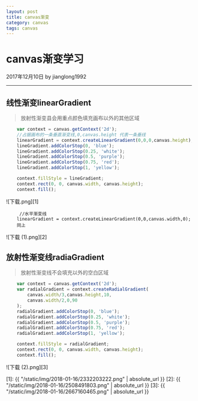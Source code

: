 ```yaml
---
layout: post
title: canvas渐变
category: canvas
tags: canvas
---
```

# canvas渐变学习
2017年12月10日 by jianglong1992

----------

## 线性渐变linearGradient
>放射性渐变县会用重点颜色填充画布以外的其他区域

```javascript
    var context = canvas.getContext('2d');
    //占据画布的一条垂直渐变线,0,canvas.height 代表一条垂线
    linearGradient = context.createLinearGradient(0,0,0,canvas.height);
    lineGradient.addColorStop(0, 'blue');
    lineGradient.addColorStop(0.25, 'white');
    lineGradient.addColorStop(0.5, 'purple');
    lineGradient.addColorStop(0.75, 'red');
    lineGradient.addColorStop(1, 'yellow');

    context.fillStyle = lineGradient;
    context.rect(0, 0, canvas.width, canvas.height);
    context.fill();
```
![下载.png][1]
```
     //水平渐变线
    linearGradient = context.createLinearGradient(0,0,canvas.width,0);
    同上
```
![下载 (1).png][2]

## 放射性渐变线radiaGradient

> 放射性渐变线不会填充以外的空白区域

```javascript
    var context = canvas.getContext('2d');
    var radialGradient = context.createRadialGradient(
        canvas.width/3,canvas.height,10,
        canvas.width/2,0,90
    );
    radialGradient.addColorStop(0, 'blue');
    radialGradient.addColorStop(0.25, 'white');
    radialGradient.addColorStop(0.5, 'purple');
    radialGradient.addColorStop(0.75, 'red');
    radialGradient.addColorStop(1, 'yellow');

    context.fillStyle = radialGradient;
    context.rect(0, 0, canvas.width, canvas.height);
    context.fill();
```
![下载 (2).png][3]


  [1]: {{ "/static/img/2018-01-16/2332203222.png" | absolute_url }}
  [2]: {{ "/static/img/2018-01-16/2508491803.png" | absolute_url }}
  [3]: {{ "/static/img/2018-01-16/2667160465.png" | absolute_url }}
